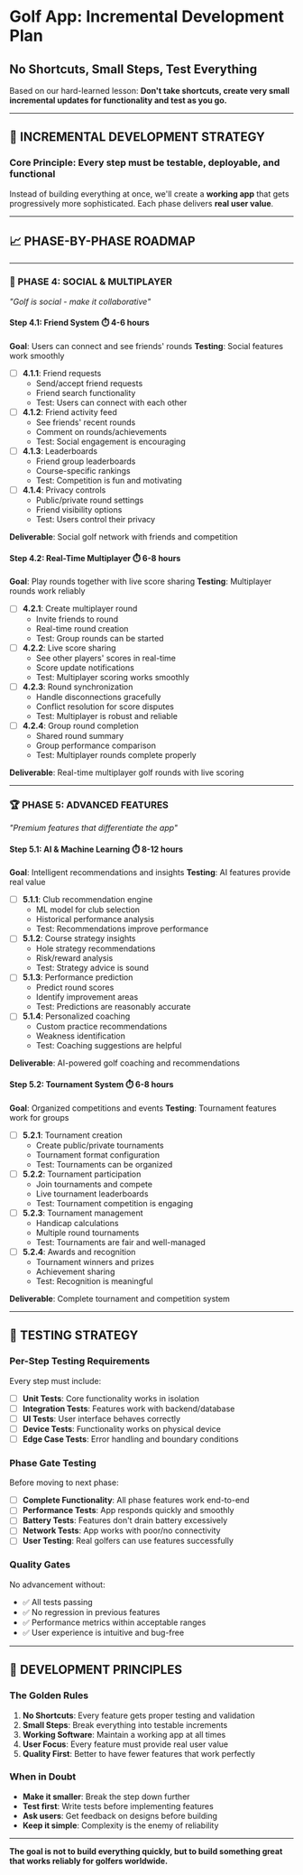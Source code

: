 # Golf App: Incremental Development Plan

## No Shortcuts, Small Steps, Test Everything

Based on our hard-learned lesson: **Don't take shortcuts, create very small incremental updates for functionality and test as you go.**

---

## 🎯 **INCREMENTAL DEVELOPMENT STRATEGY**

### **Core Principle**: Every step must be **testable**, **deployable**, and **functional**

Instead of building everything at once, we'll create a **working app** that gets progressively more sophisticated. Each phase delivers **real user value**.

---

## 📈 **PHASE-BY-PHASE ROADMAP**

---

### **👥 PHASE 4: SOCIAL & MULTIPLAYER**

_"Golf is social - make it collaborative"_

#### **Step 4.1: Friend System** ⏱️ 4-6 hours

**Goal**: Users can connect and see friends' rounds
**Testing**: Social features work smoothly

- [ ] **4.1.1**: Friend requests
  - Send/accept friend requests
  - Friend search functionality
  - Test: Users can connect with each other
- [ ] **4.1.2**: Friend activity feed
  - See friends' recent rounds
  - Comment on rounds/achievements
  - Test: Social engagement is encouraging
- [ ] **4.1.3**: Leaderboards
  - Friend group leaderboards
  - Course-specific rankings
  - Test: Competition is fun and motivating
- [ ] **4.1.4**: Privacy controls
  - Public/private round settings
  - Friend visibility options
  - Test: Users control their privacy

**Deliverable**: Social golf network with friends and competition

#### **Step 4.2: Real-Time Multiplayer** ⏱️ 6-8 hours

**Goal**: Play rounds together with live score sharing
**Testing**: Multiplayer rounds work reliably

- [ ] **4.2.1**: Create multiplayer round
  - Invite friends to round
  - Real-time round creation
  - Test: Group rounds can be started
- [ ] **4.2.2**: Live score sharing
  - See other players' scores in real-time
  - Score update notifications
  - Test: Multiplayer scoring works smoothly
- [ ] **4.2.3**: Round synchronization
  - Handle disconnections gracefully
  - Conflict resolution for score disputes
  - Test: Multiplayer is robust and reliable
- [ ] **4.2.4**: Group round completion
  - Shared round summary
  - Group performance comparison
  - Test: Multiplayer rounds complete properly

**Deliverable**: Real-time multiplayer golf rounds with live scoring

---

### **🏆 PHASE 5: ADVANCED FEATURES**

_"Premium features that differentiate the app"_

#### **Step 5.1: AI & Machine Learning** ⏱️ 8-12 hours

**Goal**: Intelligent recommendations and insights
**Testing**: AI features provide real value

- [ ] **5.1.1**: Club recommendation engine
  - ML model for club selection
  - Historical performance analysis
  - Test: Recommendations improve performance
- [ ] **5.1.2**: Course strategy insights
  - Hole strategy recommendations
  - Risk/reward analysis
  - Test: Strategy advice is sound
- [ ] **5.1.3**: Performance prediction
  - Predict round scores
  - Identify improvement areas
  - Test: Predictions are reasonably accurate
- [ ] **5.1.4**: Personalized coaching
  - Custom practice recommendations
  - Weakness identification
  - Test: Coaching suggestions are helpful

**Deliverable**: AI-powered golf coaching and recommendations

#### **Step 5.2: Tournament System** ⏱️ 6-8 hours

**Goal**: Organized competitions and events
**Testing**: Tournament features work for groups

- [ ] **5.2.1**: Tournament creation
  - Create public/private tournaments
  - Tournament format configuration
  - Test: Tournaments can be organized
- [ ] **5.2.2**: Tournament participation
  - Join tournaments and compete
  - Live tournament leaderboards
  - Test: Tournament competition is engaging
- [ ] **5.2.3**: Tournament management
  - Handicap calculations
  - Multiple round tournaments
  - Test: Tournaments are fair and well-managed
- [ ] **5.2.4**: Awards and recognition
  - Tournament winners and prizes
  - Achievement sharing
  - Test: Recognition is meaningful

**Deliverable**: Complete tournament and competition system

---

## 🧪 **TESTING STRATEGY**

### **Per-Step Testing Requirements**

Every step must include:

- [ ] **Unit Tests**: Core functionality works in isolation
- [ ] **Integration Tests**: Features work with backend/database
- [ ] **UI Tests**: User interface behaves correctly
- [ ] **Device Tests**: Functionality works on physical device
- [ ] **Edge Case Tests**: Error handling and boundary conditions

### **Phase Gate Testing**

Before moving to next phase:

- [ ] **Complete Functionality**: All phase features work end-to-end
- [ ] **Performance Tests**: App responds quickly and smoothly
- [ ] **Battery Tests**: Features don't drain battery excessively
- [ ] **Network Tests**: App works with poor/no connectivity
- [ ] **User Testing**: Real golfers can use features successfully

### **Quality Gates**

No advancement without:

- ✅ All tests passing
- ✅ No regression in previous features
- ✅ Performance metrics within acceptable ranges
- ✅ User experience is intuitive and bug-free

---

## 📝 **DEVELOPMENT PRINCIPLES**

### **The Golden Rules**

1. **No Shortcuts**: Every feature gets proper testing and validation
2. **Small Steps**: Break everything into testable increments
3. **Working Software**: Maintain a working app at all times
4. **User Focus**: Every feature must provide real user value
5. **Quality First**: Better to have fewer features that work perfectly

### **When in Doubt**

- **Make it smaller**: Break the step down further
- **Test first**: Write tests before implementing features
- **Ask users**: Get feedback on designs before building
- **Keep it simple**: Complexity is the enemy of reliability

---

**The goal is not to build everything quickly, but to build something great that works reliably for golfers worldwide.**
